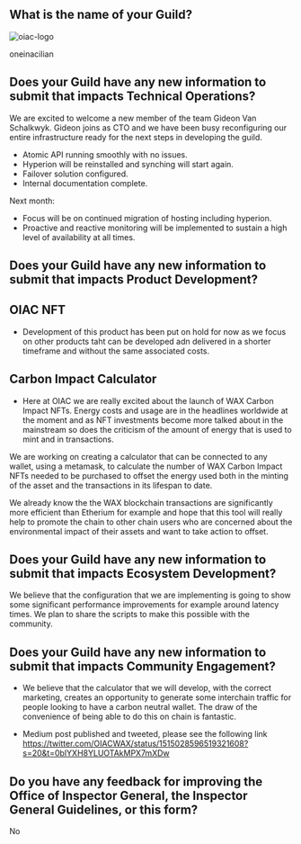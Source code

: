 ## What is the name of your Guild?
![oiac-logo](https://user-images.githubusercontent.com/89456085/136773956-b263025a-424d-4995-b55a-5d835e98632c.png)

oneinacilian

## Does your Guild have any new information to submit that impacts Technical Operations?

We are excited to welcome a new member of the team Gideon Van Schalkwyk. Gideon joins as CTO and we have been busy reconfiguring our entire infrastructure ready for the next steps in developing the guild.

* Atomic API running smoothly with no issues.
* Hyperion will be reinstalled and synching will start again.
* Failover solution configured.
* Internal documentation complete.

Next month:

* Focus will be on continued migration of hosting including hyperion.
* Proactive and reactive monitoring will be implemented to sustain a high level of availability at all times.

## Does your Guild have any new information to submit that impacts Product Development?

## OIAC NFT

* Development of this product has been put on hold for now as we focus on other products taht can be developed adn delivered in a shorter timeframe and without the same associated costs.

## Carbon Impact Calculator

* Here at OIAC we are really excited about the launch of WAX Carbon Impact NFTs. Energy costs and usage are in the headlines worldwide at the moment and as NFT investments become more talked about in the mainstream so does the criticism of the amount of energy that is used to mint and in transactions.

We are working on creating a calculator that can be connected to any wallet, using a metamask, to calculate the number of WAX Carbon Impact NFTs needed to be purchased to offset the energy used both in the minting of the asset and the transactions in its lifespan to date.

We already know the the WAX blockchain transactions are significantly more efficient than Etherium for example and hope that this tool will really help to promote the chain to other chain users who are concerned about the environmental impact of their assets and want to take action to offset.

## Does your Guild have any new information to submit that impacts Ecosystem Development?

We believe that the configuration that we are implementing is going to show some significant performance improvements for example around latency times. We plan to share the scripts to make this possible with the community.

## Does your Guild have any new information to submit that impacts Community Engagement?

* We believe that the calculator that we will develop, with the correct marketing, creates an opportunity to generate some interchain traffic for people looking to have a carbon neutral wallet. The draw of the convenience of being able to do this on chain is fantastic.

* Medium post published and tweeted, please see the following link https://twitter.com/OIACWAX/status/1515028596519321608?s=20&t=0bIYXH8YLUOTAkMPX7mXDw

## Do you have any feedback for improving the Office of Inspector General, the Inspector General Guidelines, or this form?

No